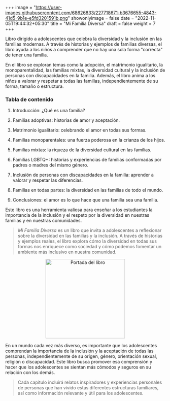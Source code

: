 +++
image = "https://user-images.githubusercontent.com/68626833/227718671-b3676655-4843-41d5-9b1e-e5fd3201591b.png"
showonlyimage = false
date = "2022-11-05T19:44:32+05:30"
title = "Mi Familia Diversa"
draft = false
weight = 7 
+++

Libro dirigido a adolescentes que celebra la diversidad y la inclusión en las familias modernas. A través de historias y ejemplos de familias diversas, el libro ayuda a los niños a comprender que no hay una sola forma "correcta" de tener una familia.
<!--more-->

En el libro se exploran temas como la adopción, el matrimonio igualitario, la monoparentalidad, las familias mixtas, la diversidad cultural y la inclusión de personas con discapacidades en la familia. Además, el libro anima a los niños a valorar y respetar a todas las familias, independientemente de su forma, tamaño o estructura.

### Tabla de contenido

1. Introducción: ¿Qué es una familia?

2. Familias adoptivas: historias de amor y aceptación.

3. Matrimonio igualitario: celebrando el amor en todas sus formas.

4. Familias monoparentales: una fuerza poderosa en la crianza de los hijos.

5. Familias mixtas: la riqueza de la diversidad cultural en las familias.

6. Familias LGBTQ+: historias y experiencias de familias conformadas por padres o madres del mismo género.

7. Inclusión de personas con discapacidades en la familia: aprender a valorar y respetar las diferencias.

8. Familias en todas partes: la diversidad en las familias de todo el mundo.

9. Conclusiones: el amor es lo que hace que una familia sea una familia.

Este libro es una herramienta valiosa para enseñar a los estudiantes la importancia de la inclusión y el respeto por la diversidad en nuestras familias y en nuestras comunidades.



> *Mi Familia Diversa* es un libro que invita a adolescentes a reflexionar sobre la diversidad en las familias y la inclusión. A través de historias y ejemplos reales, el libro explora cómo la diversidad en todas sus formas nos enriquece como sociedad y cómo podemos fomentar un ambiente más inclusivo en nuestra comunidad.

<div>
<p style = 'text-align:center;'>
<img src="https://user-images.githubusercontent.com/68626833/227661420-01b73ea0-3153-478d-a53b-ca6a33644a41.jpg" alt="Portada del libro" width="250px">
</p>
</div>

En un mundo cada vez más diverso, es importante que los adolescentes comprendan la importancia de la inclusión y la aceptación de todas las personas, independientemente de su origen, género, orientación sexual, religión o discapacidad. Este libro busca promover esa comprensión y hacer que los adolescentes se sientan más cómodos y seguros en su relación con los demás.

>Cada capítulo incluirá relatos inspiradores y experiencias personales de personas que han vivido estas diferentes estructuras familiares, así como información relevante y útil para los adolescentes.
